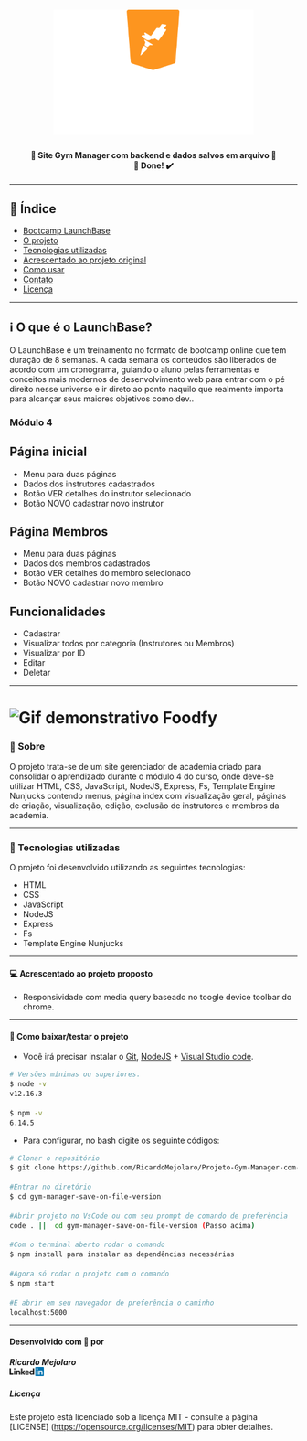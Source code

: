 <h1 align=center>
<img src="/gym-manager-save-on-file-version/public/assets/logo-launchbase.svg" alt="Bootcamp LaunchBase" width="350px">
</h1>

<h4 align="center"> 
🚀 Site Gym Manager com backend e dados salvos em arquivo 🚀 <br/> 🚀 Done! ✔️
</h4>

---

## 📑️ Índice

- [Bootcamp LaunchBase](#ℹ️-O-que-é-o-LaunchBase)
- [O projeto](#📝️-Sobre)
- [Tecnologias utilizadas](#🚀️-Tecnologias-utilizadas)
- [Acrescentado ao projeto original](#💻️-Acrescentado-ao-projeto-proposto)
- [Como usar](#💾️-Como-baixar/testar-o-projeto)
- [Contato](#-Desenvolvido-com-💙️-por)
- [Licença](#-Licença)

---

## ℹ️ O que é o LaunchBase?

O LaunchBase é um treinamento no formato de bootcamp online que tem duração de 8 semanas. A cada semana os conteúdos são liberados de acordo com um cronograma, guiando o aluno pelas ferramentas e conceitos mais modernos de desenvolvimento web para entrar com o pé direito nesse universo e ir direto ao ponto naquilo que realmente importa para alcançar seus maiores objetivos como dev..

### Módulo 4

<h2>Página inicial</h2>
<ul>
  <li>Menu para duas páginas</li>
  <li>Dados dos instrutores cadastrados</li>
  <li>Botão VER detalhes do instrutor selecionado</li>
  <li>Botão NOVO cadastrar novo instrutor</li>
</ul>

<h2>Página Membros</h2>
<ul>
  <li>Menu para duas páginas</li>
  <li>Dados dos membros cadastrados</li>
  <li>Botão VER detalhes do membro selecionado</li>
  <li>Botão NOVO cadastrar novo membro</li>
</ul>

<h2>Funcionalidades</h2>
<ul>
  <li>Cadastrar</li>
  <li>Visualizar todos por categoria (Instrutores ou Membros)</li>
  <li>Visualizar por ID</li>
  <li>Editar</li>
  <li>Deletar</li>
</ul>

---

<h1>
<img src="gym-manager-save-on-file-version/public/assets/gym-manager.gif" alt="Gif demonstrativo Foodfy">
</h1>

### 📝️ Sobre

O projeto trata-se de um site gerenciador de academia criado para consolidar o aprendizado
durante o módulo 4 do curso, onde deve-se utilizar HTML, CSS, JavaScript,
NodeJS, Express, Fs, Template Engine Nunjucks contendo menus, página index com visualização geral, páginas de criação, visualização, edição, exclusão de instrutores e membros da academia.

---

### 🚀️ Tecnologias utilizadas

O projeto foi desenvolvido utilizando as seguintes tecnologias:

- HTML
- CSS
- JavaScript
- NodeJS
- Express
- Fs
- Template Engine Nunjucks

---

#### 💻️ Acrescentado ao projeto proposto

- Responsividade com media query baseado no toogle device toolbar do chrome.

---

#### 💾️ Como baixar/testar o projeto

- Você irá precisar instalar o [Git](https://git-scm.com/), [NodeJS](https://nodejs.org/pt-br/download/) + [Visual Studio code](https://code.visualstudio.com/).

```bash
# Versões mínimas ou superiores.
$ node -v
v12.16.3

$ npm -v
6.14.5
```

- Para configurar, no bash digite os seguinte códigos:

```bash
# Clonar o repositório
$ git clone https://github.com/RicardoMejolaro/Projeto-Gym-Manager-com-NodeJS.git

#Entrar no diretório
$ cd gym-manager-save-on-file-version

#Abrir projeto no VsCode ou com seu prompt de comando de preferência
code . ||  cd gym-manager-save-on-file-version (Passo acima) 

#Com o terminal aberto rodar o comando
$ npm install para instalar as dependências necessárias

#Agora só rodar o projeto com o comando
$ npm start

#E abrir em seu navegador de preferência o caminho
localhost:5000

```
---

#### Desenvolvido com 💙️ por

***Ricardo Mejolaro*** 
<br/> 
<a href="https://www.linkedin.com/in/ricardo-mejolaro/">
<img src="gym-manager-save-on-file-version/public/assets/linkedin.png">
</a>

##### Licença

Este projeto está licenciado sob a licença MIT - consulte a página [LICENSE] (https://opensource.org/licenses/MIT) para obter detalhes.
